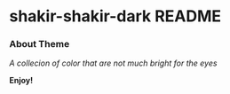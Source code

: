 # shakir-shakir-dark README
### About Theme
*A collecion of color that are not much bright for the eyes*

**Enjoy!**
